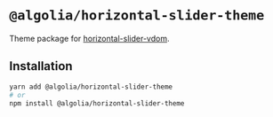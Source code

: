 # `@algolia/horizontal-slider-theme`

Theme package for [horizontal-slider-vdom](https://github.com/algolia/ui-components/tree/next/packages/horizontal-slider-vdom).

## Installation

```sh
yarn add @algolia/horizontal-slider-theme
# or
npm install @algolia/horizontal-slider-theme
```
